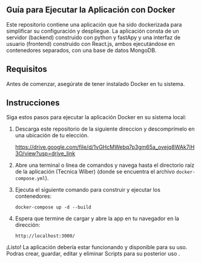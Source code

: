 ## Guía para Ejecutar la Aplicación con Docker
Este repositorio contiene una aplicación que ha sido dockerizada para simplificar su configuración y despliegue. La aplicación consta de un servidor (backend) construido con python y fastApy y una interfaz de usuario (frontend) construido con React.js, ambos ejecutándose en contenedores separados, con una base de datos MongoDB.

## Requisitos
Antes de comenzar, asegúrate de tener instalado Docker en tu sistema.

## Instrucciones
Siga estos pasos para ejecutar la aplicación Docker en su sistema local:

1. Descarga este repositorio de la siguiente direccion y descomprímelo en una ubicación de tu elección.

   https://drive.google.com/file/d/1vGHcMWebq7p3gm65a_ovejq8WAk7iH3O/view?usp=drive_link
   
3. Abre una terminal o línea de comandos y navega hasta el directorio raíz de la aplicación (Tecnica Wiber)
 (donde se encuentra el archivo `docker-compose.yml`).
4. Ejecuta el siguiente comando para construir y ejecutar los contenedores:

       docker-compose up -d --build

5. Espera que termine de cargar y abre la app en tu navegador en la dirección:

       http://localhost:3000/

¡Listo! La aplicación debería estar funcionando y disponible para su uso.
Podras crear, guardar, editar y  eliminar Scripts para su posterior uso .
